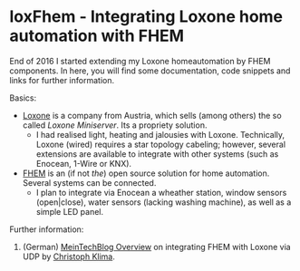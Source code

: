 loxFhem - Integrating Loxone home automation with FHEM
======================================================

End of 2016 I started extending my Loxone homeautomation by FHEM components. In here, you will find some documentation, code snippets and links for further information.

Basics:
* [Loxone](http://www.loxone.com) is a company from Austria, which sells (among others) the so called *Loxone Miniserver*. Its a propriety solution. 
	* I had realised light, heating and jalousies with Loxone. Technically, Loxone (wired) requires a star topology cabeling; however, several extensions are available to integrate with other systems (such as Enocean, 1-Wire or KNX).
* [FHEM](http://fhem.de/) is an (if not *the*) open source solution for home automation. Several systems can be connected.
	* I plan to integrate via Enocean a wheather station, window sensors (open|close), water sensors (lacking washing machine), as well as a simple LED panel.

Further information:
1. (German) [MeinTechBlog Overview](http://www.meintechblog.de/2016/07/5-gruende-zur-erweiterung-deines-fhem-servers-mit-loxone-howto/) on integrating FHEM with Loxone via UDP by [Christoph Klima](http://www.meintechblog.de/info/#christoph).

